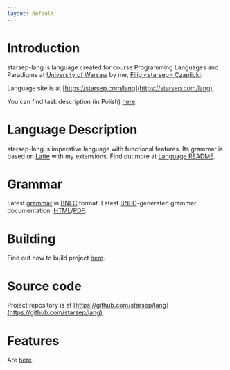 ```yaml
---
layout: default
---
```


# Introduction
starsep-lang is language created for course Programming Languages and
Paradigms at [University of Warsaw](https://mimuw.edu.pl/en) by me, [Filip &lt;starsep&gt; Czaplicki](https://starsep.com).

Language site is at [https://starsep.com/lang](https://starsep.com/lang).

You can find task description (in Polish) [here](https://starsep.com/lang/task.pdf).

# Language Description
starsep-lang is imperative language with functional features.
Its grammar is based on [Latte](https://www.mimuw.edu.pl/~ben/Zajecia/Mrj2016/Latte/) with my extensions.
Find out more at [Language README](https://starsep.com/lang/LANGUAGE.html).

# Grammar
Latest [grammar](https://starsep.com/lang/StarsepLang.cf) in [BNFC](https://github.com/BNFC/bnfc) format.
Latest [BNFC](https://github.com/BNFC/bnfc)-generated grammar documentation: [HTML](https://starsep.com/lang/DocStarsepLang.html)/[PDF](https://starsep.com/lang/DocStarsepLang.pdf).

# Building
Find out how to build project [here](https://starsep.com/lang/BUILDING.html).

# Source code
Project repository is at [https://github.com/starsep/lang](https://github.com/starsep/lang).

# Features
Are [here](https://starsep.com/lang/FEATURES.html).
